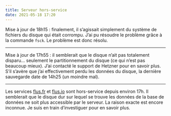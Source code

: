 ```yaml
---
title: Serveur hors-service
date: 2021-05-18 17:20
---
```


Mise à jour de 18h15 : finalement, il s’agissait simplement du système de
fichiers du disque qui était corrompu. J’ai pu résoudre le problème grâce à la
commande `fsck`. Le problème est donc résolu.

---

Mise à jour de 17h55 : il semblerait que le disque n’ait pas totalement
disparu… seulement le partitionnement du disque (ce qui n’est pas beaucoup
mieux). J’ai contacté le support de Hetzner pour en savoir plus. S’il s’avère
que j’ai effectivement perdu les données du disque, la dernière sauvegarde date
de 14h25 (un moindre mal).

---

Les services [flus.fr](https://flus.fr) et [flus.io](https://flus.io) sont
hors-service depuis environ 17h. Il semblerait que le disque dur sur
lequel se trouve les données de la base de données ne soit plus accessible par
le serveur. La raison exacte est encore inconnue. Je suis en train d’investiguer
pour en savoir plus.
